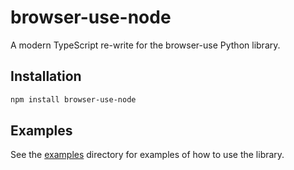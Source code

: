 # browser-use-node

A modern TypeScript re-write for the browser-use Python library.

## Installation

```bash
npm install browser-use-node
```

## Examples

See the [examples](examples) directory for examples of how to use the library.


